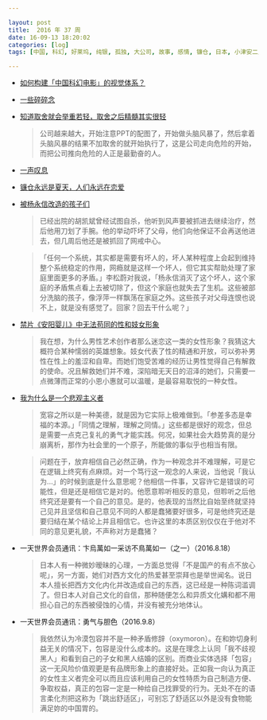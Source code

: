 ```yaml
---

layout: post
title:  2016 年 37 周
date: 16-09-13 18:20:02
categories: [log]
tags: [中国, 科幻, 好莱坞, 纯银, 孤独, 大公司, 故事, 感情, 镰仓, 日本, 小津安二郎, 电击, 杨永信, 网瘾， 社会, 性, 妓女, 电影, 蒋方舟, 木遥, 广告, 定制, 一天世界会员通讯, 苹果, YMO, 文化]

---
```


- [如何构建「中国科幻电影」的视觉体系？](https://zhuanlan.zhihu.com/p/22304869)

- [一些碎碎念](http://www.jianshu.com/p/aabd6640056c)

- [知道取舍就会举重若轻，取舍之后精髓其实很轻](http://mp.weixin.qq.com/s?__biz=MjM5NzI0Mjg0MA%3D%3D&idx=1&mid=2652371107&scene=0&sn=01b245810a17c1b61581b624a1c72bbc)

	> 公司越来越大，开始注意PPT的配图了，开始做头脑风暴了，然后拿着头脑风暴的结果不加取舍的就开始执行了，这是公司走向危险的开始，而把公司推向危险的人正是最勤奋的人。

- [一声叹息](http://www.jiemian.com/article/835649.html)

- [镰仓永远是夏天，人们永远在恋爱](http://mp.weixin.qq.com/s?__biz=MjEwMzA5NTcyMQ==&mid=2653079884&idx=1&sn=ecfc53338fd09dbc3dbd881fe79cdc5f)

- [被杨永信改造的孩子们](http://www.chuapp.com/2016/09/07/266461.html)

	> 已经出院的胡凯斌曾经试图自杀，他听到风声要被抓进去继续治疗，然后他用刀划了手腕。他的举动吓坏了父母，他们向他保证不会再送他进去，但几周后他还是被抓回了网戒中心。

	> 「任何一个系统，其实都是需要有坏人的，坏人某种程度上会起到维持整个系统稳定的作用，网瘾就是这样一个坏人，但它其实帮助处理了家庭里面更多的矛盾。」李松蔚对我说，「杨永信消灭了这个坏人，这个家庭的矛盾焦点看上去被切除了，但这个家庭也就失去了生机。这些被部分洗脑的孩子，像浮萍一样飘荡在家庭之外。这些孩子对父母连恨也说不上，就是没有感觉了。回家？回去干什么呢？」

- [禁片《安阳婴儿》中无法苟同的性和妓女形象](http://mp.weixin.qq.com/s?__biz=MzIzMDI2NzE2MQ%3D%3D&idx=1&mid=2651164414&sn=3a776adcb519987a8f3f6524cf3762b0)

	> 我在想，为什么男性艺术创作者那么迷恋这一类的女性形象？我猜这大概符合某种懦弱的英雄想象。妓女代表了性的精通和开放，可以弥补男性在性上的羞涩和自卑。而她们饱受苦难的经历让男性觉得自己有解救的使命。况且解救她们并不难，深陷暗无天日的沼泽的她们，只需要一点微薄而正常的小恩小惠就可以温暖，是最容易取悦的一种女性。

- [我为什么是一个悲观主义者](http://mp.weixin.qq.com/s?__biz=MzI0NzEyMjIyOQ%3D%3D&chksm=f1bb5989c6ccd09fd82cb2b88e7d67a01214d58f67c1801f5db89bd58ae6f50c1f7e32da0258&idx=1&mid=2650483155&scene=0&sn=5c26e7a3d67b6ac4267be6b45c76811f)

	> 宽容之所以是一种美德，就是因为它实际上极难做到。「参差多态是幸福的本源。」「同情之理解，理解之同情。」这些都是很好的观念，但总是需要一点克己复礼的勇气才能实践。何况，如果社会大趋势真的是分崩离析，那作为社会里的一个原子，所能做的事似乎也相当有限。

	> 问题在于，放弃相信自己必然正确，作为一种观念并不难理解，可是它在逻辑上终究有点麻烦。对一个笃行这一观念的人来说，当他说「我认为...」的时候到底是什么意思呢？他相信一件事，又容许它是错误的可能性，但是还是相信它是对的。他愿意聆听相反的意见，但聆听之后他终究还是要有一个自己的意见。是的，他表现的当然比自始至终就坚持己见并且坚信和自己意见不同的人都是蠢猪要好很多，可是他终究还是要归结在某个结论上并且相信它。也许这里的本质区别仅仅在于他对不同的意见更礼貌，不声称对方是蠢猪？

- 一天世界会员通讯：卞烏萬如一采访不鳥萬如一（之一）（2016.8.18）

	> 日本人有一种微妙暧昧的心理，一方面总觉得「不是国产的有点不放心呢」，另一方面，她们对西方文化的热爱甚至崇拜也是举世闻名。说日本人擅长把西方文化内化并改造成自己的东西，这已经是一种陈词滥调了。但日本人对自己文化的自信，那种随便怎么和异质文化媾和都不用担心自己的东西被侵蚀的心情，并没有被充分地体认。

- 一天世界会员通讯：勇气与胆色（2016.9.8）

	> 我依然认为冷漠包容并不是一种矛盾修辞（oxymoron）。在和妳切身利益无关的情况下，包容是没什么成本的。这是在理念上认同「我不歧视黑人」和看到自己的子女和黑人结婚的区别。而商业实体选择「包容」这一无风险价值观更是有品牌形象上的直接好处。正如我一向认为真正的女性主义者完全可以而且应该利用自己的女性特质为自己制造方便、争取权益，真正的包容一定是一种给自己找罪受的行为。无处不在的语言柔化剂把这称为「跳出舒适区」，可别忘了舒适区以外是没有食物能满足妳的中国胃的。
